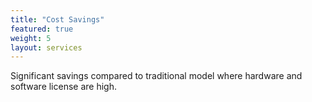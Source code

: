 ```yaml
---
title: "Cost Savings"
featured: true
weight: 5
layout: services
---
```


Significant savings compared to traditional model where hardware and software license are high.
